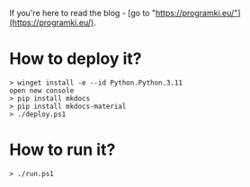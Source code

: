 If you're here to read the blog - [go to "https://programki.eu/"](https://programki.eu/).

# How to deploy it?
```
> winget install -e --id Python.Python.3.11
open new console
> pip install mkdocs
> pip install mkdocs-material
> ./deploy.ps1
```

# How to run it?
```
> ./run.ps1
```